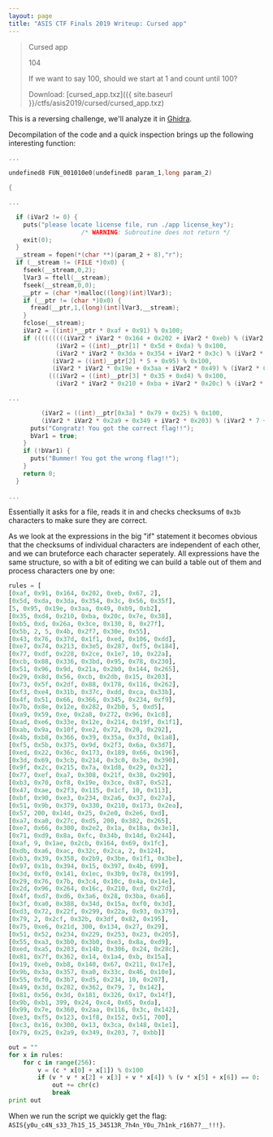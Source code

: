 ```yaml
---
layout: page
title: "ASIS CTF Finals 2019 Writeup: Cursed app"
---
```


> Cursed app
>
> 104
>
> If we want to say 100, should we start at 1 and count until 100?
> 
> Download: [cursed_app.txz]({{ site.baseurl }}/ctfs/asis2019/cursed/cursed_app.txz)

This is a reversing challenge, we'll analyze it in [Ghidra](https://ghidra-sre.org/).

Decompilation of the code and a quick inspection brings up the following interesting function:

```c
...
  
undefined8 FUN_001010e0(undefined8 param_1,long param_2)

{

...

  if (iVar2 != 0) {
    puts("please locate license file, run ./app license_key");
                    /* WARNING: Subroutine does not return */
    exit(0);
  }
  __stream = fopen(*(char **)(param_2 + 8),"r");
  if (__stream != (FILE *)0x0) {
    fseek(__stream,0,2);
    lVar3 = ftell(__stream);
    fseek(__stream,0,0);
    __ptr = (char *)malloc((long)(int)lVar3);
    if (__ptr != (char *)0x0) {
      fread(__ptr,1,(long)(int)lVar3,__stream);
    }
    fclose(__stream);
    iVar2 = ((int)*__ptr * 0xaf + 0x91) % 0x100;
    if (((((((((iVar2 * iVar2 * 0x164 + 0x202 + iVar2 * 0xeb) % (iVar2 * 0x67 + 2) == 0) &&
             (iVar2 = ((int)__ptr[1] * 0x5d + 0xda) % 0x100,
             (iVar2 * iVar2 * 0x3da + 0x354 + iVar2 * 0x3c) % (iVar2 * 0x56 + 0x35f) == 0)) &&
            (iVar2 = ((int)__ptr[2] * 5 + 0x95) % 0x100,
            (iVar2 * iVar2 * 0x19e + 0x3aa + iVar2 * 0x49) % (iVar2 * 0xb9 + 0xb2) == 0)) &&
           (((iVar2 = ((int)__ptr[3] * 0x35 + 0xd4) % 0x100,
             (iVar2 * iVar2 * 0x210 + 0xba + iVar2 * 0x20c) % (iVar2 * 0x7e + 0x38) == 0 &&

...

         (iVar2 = ((int)__ptr[0x3a] * 0x79 + 0x25) % 0x100,
         (iVar2 * iVar2 * 0x2a9 + 0x349 + iVar2 * 0x203) % (iVar2 * 7 + 0xbb) == 0)))))) {
      puts("Congratz! You got the correct flag!!");
      bVar1 = true;
    }
    if (!bVar1) {
      puts("Bummer! You got the wrong flag!!");
    }
    return 0;
  }
  
...

```

Essentially it asks for a file, reads it in and checks checksums of ```0x3b``` characters to make sure they are correct.

As we look at the expressions in the big "if" statement it becomes obvious that the checksums of individual characters are independent of each other, and we can bruteforce each character seperately. All expressions have the same structure, so with a bit of editing we can build a table out of them and process characters one by one:

```python
rules = [
[0xaf, 0x91, 0x164, 0x202, 0xeb, 0x67, 2],
[0x5d, 0xda, 0x3da, 0x354, 0x3c, 0x56, 0x35f],
[5, 0x95, 0x19e, 0x3aa, 0x49, 0xb9, 0xb2],
[0x35, 0xd4, 0x210, 0xba, 0x20c, 0x7e, 0x38],
[0xb5, 0xd, 0x26a, 0x3ce, 0x130, 8, 0x27f],
[0x5b, 2, 5, 0x4b, 0x2f7, 0x30e, 0x55],
[0x43, 0x76, 0x37d, 0x1f1, 0xed, 0x106, 0xdd],
[0xe7, 0x74, 0x213, 0x3e5, 0x287, 0xf5, 0x184], 
[0x77, 0xdf, 0x228, 0x2ce, 0x1e7, 10, 0x22a],
[0xcb, 0x88, 0x336, 0x3bd, 0x95, 0x78, 0x230],
[0x51, 0x96, 0x9d, 0x21a, 0x2b0, 0x144, 0x265],
[0x29, 0x8d, 0x56, 0xcb, 0x2db, 0x15, 0x203],
[0x73, 0x5f, 0x2df, 0x88, 0x178, 0x116, 0x262],
[0xf3, 0xe4, 0x31b, 0x37c, 0xdd, 0xca, 0x33b],
[0x4f, 0x51, 0x66, 0x366, 0x345, 0x234, 0xf9],
[0x7b, 0x8e, 0x12e, 0x282, 0x2b0, 5, 0xd5],
[0xa9, 0x59, 0xe, 0x2a8, 0x272, 0x96, 0x1c8],
[0xad, 0xe6, 0x33e, 0x12e, 0x214, 0x19f, 0x1f1],
[0xab, 0x9a, 0x10f, 0xe2, 0x72, 0x20, 0x292],
[0x4b, 0xb8, 0x366, 0x39, 0x35a, 0x37d, 0x1a8],
[0xf5, 0x5b, 0x375, 0x9d, 0x2f3, 0x6a, 0x3d7],
[0xed, 0x22, 0x36c, 0x173, 0x189, 0x66, 0x196],
[0x3d, 0x69, 0x3cb, 0x214, 0x3c0, 0x3e, 0x390],
[0x9f, 0x2c, 0x215, 0x7a, 0x1d8, 0x29, 0x32],
[0x77, 0xef, 0xa7, 0x308, 0x21f, 0x38, 0x290],
[0xb3, 0x70, 0xf8, 0x19e, 0x3ce, 0x87, 0x52],
[0x47, 0xae, 0x2f3, 0x115, 0x1cf, 10, 0x113],
[0xbf, 0x90, 0xe3, 0x234, 0x2a6, 0x37, 0x27a],
[0x51, 0x9b, 0x379, 0x330, 0x210, 0x173, 0x2ea],
[0x57, 200, 0x14d, 0x25, 0x2e0, 0x2e6, 0xd],
[0xa7, 0xa0, 0x27c, 0xd5, 200, 0x382, 0x265],
[0xe7, 0x66, 0x300, 0x2e2, 0x1a, 0x18a, 0x3e1],
[0x71, 0xd9, 0x8a, 0xfc, 0x34b, 0x14d, 0x244],
[0xaf, 9, 0x1ae, 0x2cb, 0x164, 0x69, 0x1fc],
[0xdb, 0xa6, 0xac, 0x32c, 0x2ca, 2, 0x124],
[0xb3, 0x39, 0x358, 0x2b9, 0x3be, 0x1f1, 0x3be],
[0x97, 0x1b, 0x394, 0x15, 0x397, 0x4b, 699],
[0x3d, 0xf0, 0x141, 0x1ec, 0x3b9, 0x78, 0x199],
[0x29, 0x76, 0x7b, 0x3c4, 0x10c, 0x4a, 0x14e],
[0x2d, 0x96, 0x264, 0x16c, 0x210, 0xd, 0x27d],
[0x4f, 0xd7, 0xd6, 0x3a6, 0x28, 0x3ba, 0xa6], 
[0x3f, 0xa0, 0x388, 0x34d, 0x15a, 0xf0, 0x3d],
[0xd3, 0x72, 0x22f, 0x299, 0x22a, 0x93, 0x379],
[0x79, 2, 0x2cf, 0x32b, 0x3df, 0x82, 0x195],
[0x75, 0xe6, 0x21d, 300, 0x134, 0x27, 0x29],
[0x51, 0x52, 0x234, 0x229, 0x253, 0x23, 0x205],
[0x55, 0xa3, 0x3b0, 0x3b0, 0xe3, 0x8a, 0xd9],
[0xed, 0xa5, 0x203, 0x14b, 0x306, 0x24, 0x28c],
[0x81, 0x7f, 0x362, 0x14, 0x1a4, 0xb, 0x15a],
[0x19, 0xeb, 0xb8, 0x140, 0x67, 0x211, 0x17e],
[0x9b, 0x3a, 0x357, 0xa0, 0x33c, 0x46, 0x10e],
[0x55, 0xf0, 0x3b7, 0xd5, 0x234, 10, 0x207],
[0x49, 0x3d, 0x282, 0x362, 0x79, 7, 0x142],
[0x81, 0x56, 0x3d, 0x181, 0x326, 0x17, 0x14f],
[0x9b, 0xb1, 399, 0x24, 0xc4, 0x65, 0xda],
[0x99, 0x7e, 0x360, 0x2aa, 0x116, 0x3c, 0x142],
[0xe3, 0xf5, 0x123, 0x1f8, 0x152, 0x51, 700],
[0xc3, 0x16, 0x300, 0x13, 0x3ca, 0x148, 0x1e1],
[0x79, 0x25, 0x2a9, 0x349, 0x203, 7, 0xbb]]

out = ""
for x in rules:
	for c in range(256):
		v = (c * x[0] + x[1]) % 0x100
		if (v * v * x[2] + x[3] + v * x[4]) % (v * x[5] + x[6]) == 0:
			out += chr(c)
			break
print out
```

When we run the script we quickly get the flag: ```ASIS{y0u_c4N_s33_7h15_15_34513R_7h4n_Y0u_7h1nk_r16h7?__!!!}```.
